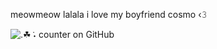 meowmeow lalala i love my boyfriend cosmo ‹𝟹


![.☘︎ ݁˖ counter on GitHub](https://komarev.com/ghpvc/?username=ryuunoskes)
